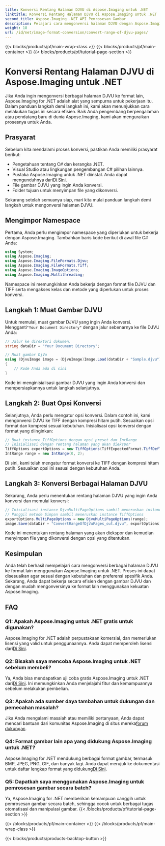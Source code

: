 ```yaml
---
title: Konversi Rentang Halaman DJVU di Aspose.Imaging untuk .NET
linktitle: Konversi Rentang Halaman DJVU di Aspose.Imaging untuk .NET
second_title: Aspose.Imaging .NET API Pemrosesan Gambar
description: Pelajari cara mengonversi halaman DJVU dengan Aspose.Imaging untuk .NET. Panduan langkah demi langkah untuk konversi DJVU ke TIFF yang efisien.
weight: 18
url: /id/net/image-format-conversion/convert-range-of-djvu-pages/
---
```


{{< blocks/products/pf/main-wrap-class >}}
{{< blocks/products/pf/main-container >}}
{{< blocks/products/pf/tutorial-page-section >}}

# Konversi Rentang Halaman DJVU di Aspose.Imaging untuk .NET


Jika Anda ingin mengonversi berbagai halaman DJVU ke format lain, Aspose.Imaging for .NET adalah alat yang sempurna untuk pekerjaan itu. Dalam panduan langkah demi langkah ini, kami akan menunjukkan cara melakukan tugas ini secara efisien. Baik Anda pengembang berpengalaman atau pendatang baru di dunia Aspose.Imaging, kami akan menguraikan prosesnya untuk Anda. 

## Prasyarat

Sebelum kita mendalami proses konversi, pastikan Anda memiliki prasyarat berikut:

- Pengetahuan tentang C# dan kerangka .NET.
- Visual Studio atau lingkungan pengembangan C# pilihan lainnya.
-  Pustaka Aspose.Imaging untuk .NET diinstal. Anda dapat mengunduhnya dari[Di Sini](https://releases.aspose.com/imaging/net/).
- File gambar DJVU yang ingin Anda konversi.
- Folder tujuan untuk menyimpan file yang dikonversi.

Sekarang setelah semuanya siap, mari kita mulai panduan langkah demi langkah untuk mengonversi halaman DJVU.

## Mengimpor Namespace

Pertama, Anda perlu mengimpor namespace yang diperlukan untuk bekerja dengan Aspose.Imaging. Tambahkan baris kode berikut di awal file C# Anda:

```csharp
using System;
using Aspose.Imaging;
using Aspose.Imaging.FileFormats.Djvu;
using Aspose.Imaging.FileFormats.Tiff;
using Aspose.Imaging.ImageOptions;
using Aspose.Imaging.Multithreading;
```

Namespace ini memungkinkan Anda bekerja dengan format file DJVU dan TIFF serta mengakses kelas dan metode yang diperlukan untuk proses konversi.

## Langkah 1: Muat Gambar DJVU

 Untuk memulai, muat gambar DJVU yang ingin Anda konversi. Mengganti`"Your Document Directory"` dengan jalur sebenarnya ke file DJVU Anda:

```csharp
// Jalur ke direktori dokumen.
string dataDir = "Your Document Directory";

// Muat gambar DjVu
using (DjvuImage image = (DjvuImage)Image.Load(dataDir + "Sample.djvu"))
{
    // Kode Anda ada di sini
}
```

Kode ini menginisialisasi gambar DJVU yang ingin Anda konversi dan mempersiapkannya untuk langkah selanjutnya.

## Langkah 2: Buat Opsi Konversi

Selanjutnya, Anda perlu mengatur opsi konversi. Dalam contoh ini, kami mengonversi DJVU ke TIFF dengan kompresi hitam putih. Sesuaikan opsi format dan kompresi sesuai kebutuhan. Inisialisasi opsi konversi dengan format yang diinginkan:

```csharp
// Buat instance TiffOptions dengan opsi preset dan IntRange
// Inisialisasi dengan rentang halaman yang akan diekspor
TiffOptions exportOptions = new TiffOptions(TiffExpectedFormat.TiffDeflateBw);
IntRange range = new IntRange(0, 2);
```

Di sini, kami telah mengatur format konversi ke TIFF dengan kompresi hitam putih. Sesuaikan opsi ini sesuai dengan kebutuhan Anda.

## Langkah 3: Konversi Berbagai Halaman DJVU

Sekarang, Anda perlu menentukan rentang halaman DJVU yang ingin Anda konversi dan memulai konversi:

```csharp
// Inisialisasi instance DjvuMultiPageOptions sambil meneruskan instance IntRange
// Panggil metode Simpan sambil meneruskan instance TiffOptions
exportOptions.MultiPageOptions = new DjvuMultiPageOptions(range);
image.Save(dataDir + "ConvertRangeOfDjVuPages_out.djvu", exportOptions);
```

Kode ini menentukan rentang halaman yang akan diekspor dan kemudian menyimpan file yang dikonversi dengan opsi yang ditentukan.

## Kesimpulan

Anda telah berhasil mempelajari cara mengonversi berbagai halaman DJVU ke format lain menggunakan Aspose.Imaging untuk .NET. Proses ini dapat disesuaikan agar sesuai dengan kebutuhan dan preferensi spesifik Anda. Sekarang, Anda dapat bekerja secara efisien dengan gambar DJVU dan dengan mudah mengonversinya ke format lain menggunakan kekuatan Aspose.Imaging.

## FAQ

### Q1: Apakah Aspose.Imaging untuk .NET gratis untuk digunakan?

 Aspose.Imaging for .NET adalah perpustakaan komersial, dan memerlukan lisensi yang valid untuk penggunaannya. Anda dapat memperoleh lisensi dari[Di Sini](https://purchase.aspose.com/buy).

### Q2: Bisakah saya mencoba Aspose.Imaging untuk .NET sebelum membeli?

 Ya, Anda bisa mendapatkan uji coba gratis Aspose.Imaging untuk .NET dari[Di Sini](https://releases.aspose.com/). Ini memungkinkan Anda menjelajahi fitur dan kemampuannya sebelum melakukan pembelian.

### Q3: Apakah ada sumber daya tambahan untuk dukungan dan pemecahan masalah?

 Jika Anda mengalami masalah atau memiliki pertanyaan, Anda dapat mencari bantuan dari komunitas Aspose.Imaging di situs mereka[forum dukungan](https://forum.aspose.com/).

### Q4: Format gambar lain apa yang didukung Aspose.Imaging untuk .NET?

 Aspose.Imaging for .NET mendukung berbagai format gambar, termasuk BMP, JPEG, PNG, GIF, dan banyak lagi. Anda dapat merujuk ke dokumentasi untuk daftar lengkap format yang didukung[Di Sini](https://reference.aspose.com/imaging/net/).

### Q5: Dapatkah saya menggunakan Aspose.Imaging untuk pemrosesan gambar secara batch?

Ya, Aspose.Imaging for .NET memberikan kemampuan canggih untuk pemrosesan gambar secara batch, sehingga cocok untuk berbagai tugas otomatisasi dan manipulasi gambar.
{{< /blocks/products/pf/tutorial-page-section >}}

{{< /blocks/products/pf/main-container >}}
{{< /blocks/products/pf/main-wrap-class >}}

{{< blocks/products/products-backtop-button >}}
